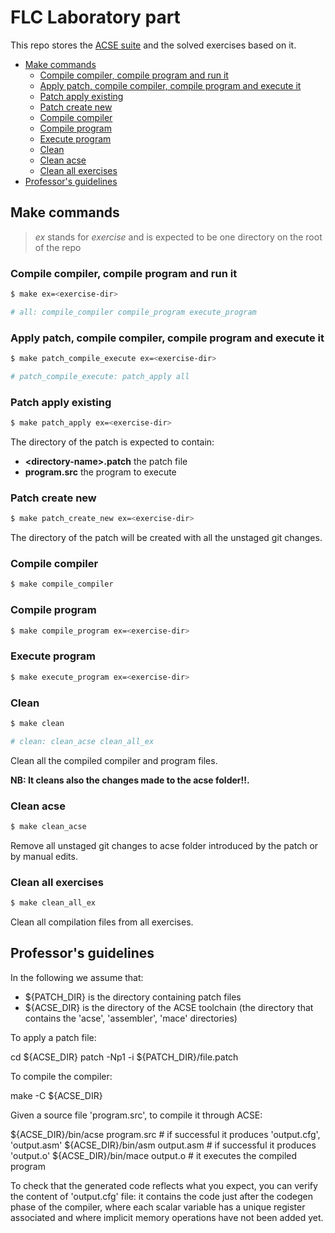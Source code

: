 # FLC Laboratory part

This repo stores the [ACSE suite] and the solved exercises based on it.


- [Make commands](#make-commands)
	- [Compile compiler, compile program and run it](#compile-compiler-compile-program-and-run-it)
	- [Apply patch, compile compiler, compile program and execute it](#apply-patch-compile-compiler-compile-program-and-execute-it)
	- [Patch apply existing](#patch-apply-existing)
	- [Patch create new](#patch-create-new)
	- [Compile compiler](#compile-compiler)
	- [Compile program](#compile-program)
	- [Execute program](#execute-program)
	- [Clean](#clean)
	- [Clean acse](#clean-acse)
	- [Clean all exercises](#clean-all-exercises)
- [Professor's guidelines](#professors-guidelines)


## Make commands

> *ex* stands for *exercise* and is expected to be one directory on the root of the repo

### Compile compiler, compile program and run it

```bash
$ make ex=<exercise-dir>

# all: compile_compiler compile_program execute_program
```

### Apply patch, compile compiler, compile program and execute it

```bash
$ make patch_compile_execute ex=<exercise-dir>

# patch_compile_execute: patch_apply all
```

### Patch apply existing

```bash
$ make patch_apply ex=<exercise-dir>
```
The directory of the patch is expected to contain:

- __\<directory-name\>.patch__ the patch file
- __program.src__ the program to execute

### Patch create new

```bash
$ make patch_create_new ex=<exercise-dir>
```

The directory of the patch will be created with all the unstaged git changes.

### Compile compiler

```bash
$ make compile_compiler
```

### Compile program

```bash
$ make compile_program ex=<exercise-dir>
```

### Execute program

```bash
$ make execute_program ex=<exercise-dir>
```

### Clean

```bash
$ make clean

# clean: clean_acse clean_all_ex
```
Clean all the compiled compiler and program files.

**NB: It cleans also the changes made to the acse folder!!.**


### Clean acse

```bash
$ make clean_acse
```
Remove all unstaged git changes to acse folder introduced by the patch or by manual edits.

### Clean all exercises

```bash
$ make clean_all_ex
```
Clean all compilation files from all exercises.

## Professor's guidelines

In the following we assume that:
*   ${PATCH_DIR} is the directory containing patch files
*   ${ACSE_DIR} is the directory of the ACSE toolchain (the directory that
    contains the 'acse', 'assembler', 'mace' directories)

To apply a patch file:

  cd ${ACSE_DIR}
  patch -Np1 -i ${PATCH_DIR}/file.patch


To compile the compiler:

  make -C ${ACSE_DIR}

Given a source file 'program.src', to compile it through ACSE:

  ${ACSE_DIR}/bin/acse program.src   # if successful it produces 'output.cfg', 'output.asm'
  ${ACSE_DIR}/bin/asm output.asm     # if successful it produces 'output.o'
  ${ACSE_DIR}/bin/mace output.o      # it executes the compiled program

To check that the generated code reflects what you expect, you can verify the
content of 'output.cfg' file: it contains the code just after the codegen phase
of the compiler, where each scalar variable has a unique register associated
and where implicit memory operations have not been added yet.


[ACSE suite]: https://github.com/zerbfra/acse
